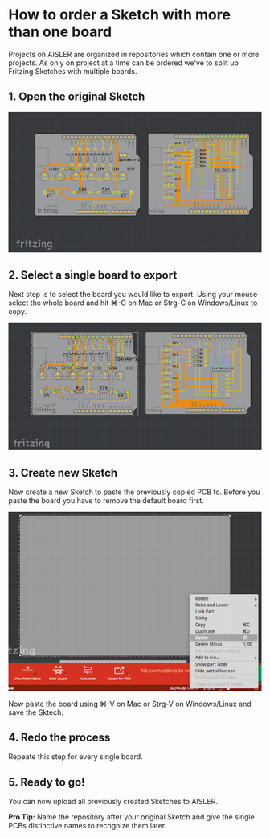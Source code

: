 <!-- --- title: How to order a Sketch with more than one board -->
# How to order a Sketch with more than one board
Projects on AISLER are organized in repositories which contain one or more projects. As only on project at a time can be ordered we've to split up Fritzing Sketches with multiple boards.

## 1. Open the original Sketch
![Open original sketch](assets/multiple_pcbs_original.png)

## 2. Select a single board to export
Next step is to select the board you would like to export. Using your mouse select the whole board and hit ⌘-C on Mac or Strg-C on Windows/Linux to copy.

![Select PCB](assets/multiple_pcbs_selected.png)

## 3. Create new Sketch
Now create a new Sketch to paste the previously copied PCB to. Before you paste the board you have to remove the default board first.

![Delete default PCB](assets/multiple_pcbs_delete_default.png)

Now paste the board using ⌘-V on Mac or Strg-V on Windows/Linux and save the Sktech.

## 4. Redo the process
Repeate this step for every single board.

## 5. Ready to go!
You can now upload all previously created Sketches to AISLER.

**Pro Tip:** Name the repository after your original Sketch and give the single PCBs distinctive names to recognize them later.
